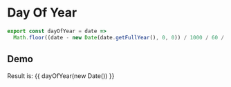 # Day Of Year

```js
export const dayOfYear = date =>
  Math.floor((date - new Date(date.getFullYear(), 0, 0)) / 1000 / 60 / 60 / 24);
```

<script setup>
import { ref } from 'vue'

const dayOfYear = date =>
  Math.floor((date - new Date(date.getFullYear(), 0, 0)) / 1000 / 60 / 60 / 24);

</script>


## Demo


<p>Result is: {{ dayOfYear(new Date()) }}</p>